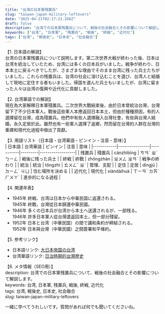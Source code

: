 ```yaml
---
title: "台湾の日本軍残置兵"
slug: "taiwan-japan-military-leftovers"
date: "2025-04-21T02:17:21.266Z"
draft: false
description: "台湾での日本軍残置兵について、戦後の社会融合とその影響について解説します。"
keywords: ["台湾", "日本軍", "残置兵", "戦後", "終戦", "近代化"]
tags: ["台湾", "戦後史", "日本史", "社会融合"]
---
```


【1. 日本語の解説】  
台湾の日本軍残置兵について説明します。第二次世界大戦が終わった後、日本は台湾を統治していたため、台湾には多くの日本兵がいました。戦争が終わり、日本本土に戻るべきでしたが、さまざまな理由でそのまま台湾に残った兵士たちがいました。これらの残置兵は、台湾の社会に溶け込むことを選び、台湾人と結婚して現地に定住する者もいました。帰国を選んだ兵士もいましたが、台湾に留まった人々は台湾の復興や近代化に貢献しました。

【2. 台湾華語での解説】  
現在為大家解釋日本軍殘置兵。二次世界大戰結束後，由於日本曾統治台灣，台灣留下了不少日本軍人。戰後這些軍人本應返回日本本土，但由於種種原因，有的人選擇留在台灣，成為殘置兵。他們中有些人選擇融入台灣社會，有些與台灣人結婚，永久定居於此。雖然也有一些軍人選擇了返鄉，然而留在台灣的人群在台灣的重建和現代化過程中做出了貢獻。

【3. 用語リスト（日本語・台湾華語・ピンイン・注音・意味）】  
| 日本語     | 台湾華語       | ピンイン    | 注音      | 意味               |
|------------|----------------|-----------|---------|------------------|
| 残置兵     | 殘置兵         | cánzhìbīng | ㄘㄢˊ ㄓˋ ㄅㄧㄥ | 戦後に残った兵士   |
| 終戦       | 終戰           | zhōngzhàn | ㄓㄨㄥ ㄓㄢˋ | 戦争の終わり       |
| 統治       | 統治           | tǒngzhì   | ㄊㄨㄥˇ ㄓˋ  | 管理、支配         |
| 定住       | 定居           | dìngjū    | ㄉㄧㄥˋ ㄐㄩ | 住む場所を決める   |
| 近代化     | 現代化         | xiàndàihuà | ㄒㄧㄢˋ ㄉㄞˋ ㄏㄨㄚˋ | 進歩的になる過程   |

【4. 関連年表】  
- 1945年 終戦、台湾は日本から中華民国に返還される。  
  1945年 終戰，台灣從日本歸還中華民國。
- 1946年 多くの日本兵が台湾から本土へ送還されるが、一部残る。  
  1946年 許多日本軍人從台灣遣返回本土，但一部分殘留。
- 1952年 日本と台湾（中華民国）の間で講和条約が締結される。  
  1952年 日本與台灣（中華民國）之間簽署和平條約。

【5. 参考リンク】  
- 日本語リンク: [大日本帝国の台湾](https://ja.wikipedia.org/wiki/大日本帝国の台湾)
- 台湾華語リンク: [日治時期的台灣歴史](https://zh.wikipedia.org/wiki/日治時期的台灣)

【6. メタ情報（SEO用）】  
description: 台湾での日本軍残置兵について、戦後の社会融合とその影響について解説します。  
keywords: 台湾, 日本軍, 残置兵, 戦後, 終戦, 近代化  
tags: 台湾, 戦後史, 日本史, 社会融合  
slug: taiwan-japan-military-leftovers

一緒に学べてうれしいです。質問があれば何でも聞いてくださいね。